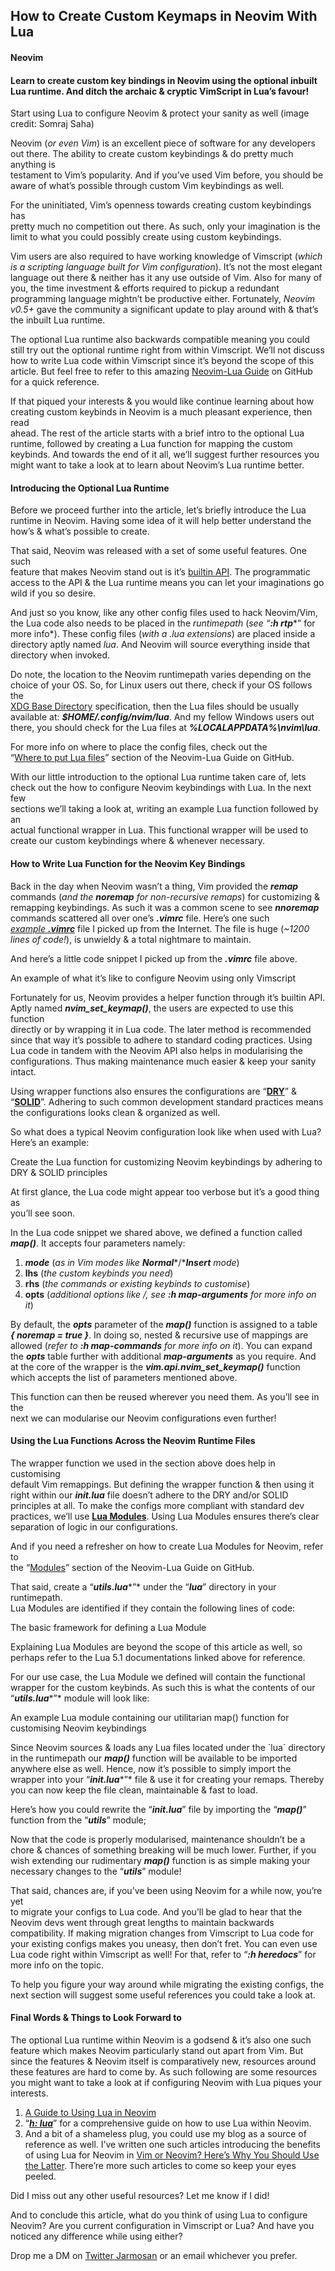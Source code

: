 ## How to Create Custom Keymaps in Neovim With Lua

#### Neovim

#### Learn to create custom key bindings in Neovim using the optional inbuilt Lua runtime. And ditch the archaic & cryptic VimScript in Lua’s favour!

Start using Lua to configure Neovim & protect your sanity as well (image credit: Somraj Saha)

Neovim (*or even Vim*) is an excellent piece of software for any developers out there. The ability to create custom keybindings & do pretty much anything is  
testament to Vim’s popularity. And if you’ve used Vim before, you should be  
aware of what’s possible through custom Vim keybindings as well.

For the uninitiated, Vim’s openness towards creating custom keybindings has  
pretty much no competition out there. As such, only your imagination is the  
limit to what you could possibly create using custom keybindings.

Vim users are also required to have working knowledge of Vimscript (*which is a scripting language built for Vim configuration*). It’s not the most elegant  
language out there & neither has it any use outside of Vim. Also for many of  
you, the time investment & efforts required to pickup a redundant programming language mightn’t be productive either. Fortunately, *Neovim v0.5+* gave the community a significant update to play around with & that’s the inbuilt Lua runtime.

The optional Lua runtime also backwards compatible meaning you could still try out the optional runtime right from within Vimscript. We’ll not discuss how to write Lua code within Vimscript since it’s beyond the scope of this article. But feel free to refer to this amazing [Neovim-Lua Guide](https://github.com/nanotee/nvim-lua-guide) on GitHub for a quick reference.

If that piqued your interests & you would like continue learning about how  
creating custom keybinds in Neovim is a much pleasant experience, then read  
ahead. The rest of the article starts with a brief intro to the optional Lua  
runtime, followed by creating a Lua function for mapping the custom keybinds. And towards the end of it all, we’ll suggest further resources you might want to take a look at to learn about Neovim’s Lua runtime better.

#### Introducing the Optional Lua Runtime

Before we proceed further into the article, let’s briefly introduce the Lua  
runtime in Neovim. Having some idea of it will help better understand the how’s & what’s possible to create.

That said, Neovim was released with a set of some useful features. One such  
feature that makes Neovim stand out is it’s [builtin API](https://neovim.io/doc/user/api.html). The programmatic access to the API & the Lua runtime means you can let your imaginations go wild if you so desire.

And just so you know, like any other config files used to hack Neovim/Vim, the Lua code also needs to be placed in the *runtimepath* (*see “****:h rtp****” for more info*). These config files (*with a .lua extensions*) are placed inside a  
directory aptly named *lua*. And Neovim will source everything inside that  
directory when invoked.

Do note, the location to the Neovim runtimepath varies depending on the choice of your OS. So, for Linux users out there, check if your OS follows the  
[XDG Base Directory](https://specifications.freedesktop.org/basedir-spec/basedir-spec-latest.html) specification, then the Lua files should be usually available at: ***$HOME/.config/nvim/lua***. And my fellow Windows users out there, you should check for the Lua files at ***%LOCALAPPDATA%\\nvim\\lua***.

For more info on where to place the config files, check out the  
“[Where to put Lua files](https://github.com/nanotee/nvim-lua-guide#where-to-put-lua-files)” section of the Neovim-Lua Guide on GitHub.

With our little introduction to the optional Lua runtime taken care of, lets  
check out the how to configure Neovim keybindings with Lua. In the next few  
sections we’ll taking a look at, writing an example Lua function followed by an  
actual functional wrapper in Lua. This functional wrapper will be used to create our custom keybindings where & whenever necessary.

#### How to Write Lua Function for the Neovim Key Bindings

Back in the day when Neovim wasn’t a thing, Vim provided the ***remap*** commands (*and the* ***noremap*** *for non-recursive remaps*) for customizing & remapping keybindings. As such it was a common scene to see ***nnoremap*** commands scattered all over one’s ***.vimrc*** file. Here’s one such  
[*example* ***.vimrc***](https://github.com/jessfraz/.vim/blob/master/vimrc) file I picked up from the Internet. The file is huge (*~1200 lines of code!*), is unwieldy & a total nightmare to maintain.

And here’s a little code snippet I picked up from the ***.vimrc*** file above.

An example of what it’s like to configure Neovim using only Vimscript

Fortunately for us, Neovim provides a helper function through it’s builtin API.  
Aptly named ***nvim\_set\_keymap()***, the users are expected to use this function  
directly or by wrapping it in Lua code. The later method is recommended since that way it’s possible to adhere to standard coding practices. Using Lua code in tandem with the Neovim API also helps in modularising the configurations. Thus making maintenance much easier & keep your sanity intact.

Using wrapper functions also ensures the configurations are “[**DRY**](https://en.wikipedia.org/wiki/Don%27t_repeat_yourself)” & “[**SOLID**](https://www.digitalocean.com/community/conceptual_articles/s-o-l-i-d-the-first-five-principles-of-object-oriented-design)”. Adhering to such common development standard practices means the configurations looks clean & organized as well.

So what does a typical Neovim configuration look like when used with Lua?  
Here’s an example:

Create the Lua function for customizing Neovim keybindings by adhering to DRY & SOLID principles

At first glance, the Lua code might appear too verbose but it’s a good thing as  
you’ll see soon.

In the Lua code snippet we shared above, we defined a function called ***map()***. It accepts four parameters namely:

1.  ***mode*** (*as in Vim modes like* ***Normal****/****Insert*** *mode*)
2.  **lhs** (*the custom keybinds you need*)
3.  **rhs** (*the commands or existing keybinds to customise*)
4.  **opts** (*additional options like* ***<silent>****/****<noremap>****, see* ***:h map-arguments*** *for more info on it*)

By default, the ***opts*** parameter of the ***map()*** function is assigned to a table  
***{ noremap = true }***. In doing so, nested & recursive use of mappings are allowed (*refer to* ***:h map-commands*** *for more info on it*). You can expand the ***opts*** table further with additional ***map-arguments*** as you require. And at the core of the wrapper is the ***vim.api.nvim\_set\_keymap()*** function which accepts the list of parameters mentioned above.

This function can then be reused wherever you need them. As you’ll see in the  
next we can modularise our Neovim configurations even further!

#### Using the Lua Functions Across the Neovim Runtime Files

The wrapper function we used in the section above does help in customising  
default Vim remappings. But defining the wrapper function & then using it right within our ***init.lua*** file doesn’t adhere to the DRY and/or SOLID principles at all. To make the configs more compliant with standard dev practices, we’ll use [**Lua Modules**](https://www.lua.org/manual/5.1/manual.html#5.3). Using Lua Modules ensures there’s clear separation of logic in our configurations.

And if you need a refresher on how to create Lua Modules for Neovim, refer to  
the “[Modules](https://github.com/nanotee/nvim-lua-guide#modules)” section of the Neovim-Lua Guide on GitHub.

That said, create a “***utils.lua****”* under the “***lua***” directory in your runtimepath.  
Lua Modules are identified if they contain the following lines of code:

The basic framework for defining a Lua Module

Explaining Lua Modules are beyond the scope of this article as well, so perhaps refer to the Lua 5.1 documentations linked above for reference.

For our use case, the Lua Module we defined will contain the functional wrapper for the custom keybinds. As such this is what the contents of our “***utils.lua****”* module will look like:

An example Lua module containing our utilitarian map() function for customising Neovim keybindings

Since Neovim sources & loads any Lua files located under the \`lua\` directory in the runtimepath our ***map()*** function will be available to be imported anywhere else as well. Hence, now it’s possible to simply import the wrapper into your “***init.lua****”* file & use it for creating your remaps. Thereby you can now keep the file clean, maintainable & fast to load.

Here’s how you could rewrite the “***init.lua***” file by importing the “***map()***”  
function from the “***utils***” module;

Now that the code is properly modularised, maintenance shouldn’t be a chore & chances of something breaking will be much lower. Further, if you wish extending our rudimentary ***map()*** function is as simple making your necessary changes to the “***utils***” module!

That said, chances are, if you’ve been using Neovim for a while now, you’re yet  
to migrate your configs to Lua code. And you’ll be glad to hear that the Neovim devs went through great lengths to maintain backwards compatibility. If making migration changes from Vimscript to Lua code for your existing configs makes you uneasy, then don’t fret. You can even use Lua code right within Vimscript as well! For that, refer to “***:h heredocs***” for more info on the topic.

To help you figure your way around while migrating the existing configs, the  
next section will suggest some useful references you could take a look at.

#### Final Words & Things to Look Forward to

The optional Lua runtime within Neovim is a godsend & it’s also one such feature which makes Neovim particularly stand out apart from Vim. But since the features & Neovim itself is comparatively new, resources around these features are hard to come by. As such following are some resources you might want to take a look at if configuring Neovim with Lua piques your interests.

1.  [A Guide to Using Lua in Neovim](https://github.com/nanotee/nvim-lua-guide)
2.  “[***h: lua***](https://neovim.io/doc/user/lua.html)” for a comprehensive guide on how to use Lua within Neovim.
3.  And a bit of a shameless plug, you could use my blog as a source of reference as well. I’ve written one such articles introducing the benefits of using Lua for Neovim in [Vim or Neovim? Here’s Why You Should Use the Latter](https://jarmos.netlify.app/posts/vim-vs-neovim/). There’re more such articles to come so keep your eyes peeled.

Did I miss out any other useful resources? Let me know if I did!

And to conclude this article, what do you think of using Lua to configure  
Neovim? Are you current configuration in Vimscript or Lua? And have you noticed any difference while using either?

Drop me a DM on [Twitter Jarmosan](https://twitter.com/Jarmosan) or an email whichever you prefer.